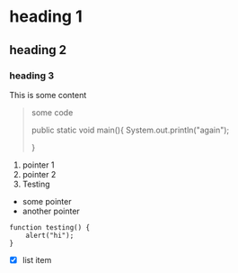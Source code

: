 # heading 1
## heading 2
### heading 3 

This is some content 

> some code 
> 
> public static void main(){
>   System.out.println("again"); 
> 
> }


1.  pointer 1 
2.  pointer 2 
3.  Testing 


* some pointer 
* another pointer 

```
function testing() {
    alert("hi");
}
```


-[x] list item 



